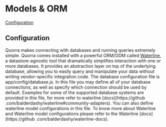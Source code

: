 # Models & ORM

[Configuration](#configuration)

## Configuration

Quorra makes connecting with databases and running queries extremely simple. Quorra comes installed with a powerful
ORM/ODM called [Waterline](https://github.com/balderdashy/waterline), a datastore-agnostic tool that dramatically
simplifies interaction with one or more databases. It provides an abstraction layer on top of the underlying
database, allowing you to easily query and manipulate your data without writing vendor-specific integration code.
The database configuration file is app/config/database.js. In this file you may define all of your database connections,
as well as specify which connection should be used by default. Examples for some of the supported database systems
are provided in this file, for more refer to waterline [docs](https://github
.com/balderdashy/waterline#community-adapters). You can also define waterline model configurations in this file. To
know more about Waterline and Waterline model configurations please refer to the Waterline [docs](https://github
.com/balderdashy/waterline-docs).